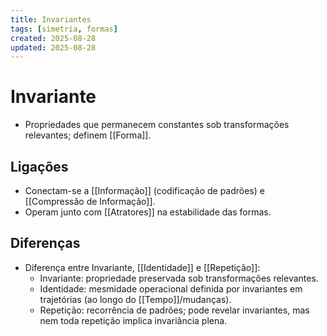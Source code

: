 ```yaml
---
title: Invariantes
tags: [simetria, formas]
created: 2025-08-28
updated: 2025-08-28
---
```

# Invariante
- Propriedades que permanecem constantes sob transformações relevantes; definem [[Forma]].

## Ligações
- Conectam-se a [[Informação]] (codificação de padrões) e [[Compressão de Informação]].
- Operam junto com [[Atratores]] na estabilidade das formas.

## Diferenças
- Diferença entre Invariante, [[Identidade]] e [[Repetição]]:
  - Invariante: propriedade preservada sob transformações relevantes.
  - Identidade: mesmidade operacional definida por invariantes em trajetórias (ao longo do [[Tempo]]/mudanças).
  - Repetição: recorrência de padrões; pode revelar invariantes, mas nem toda repetição implica invariância plena.
